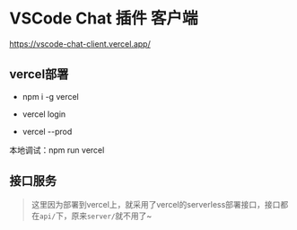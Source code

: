 # VSCode Chat 插件 客户端


https://vscode-chat-client.vercel.app/

## vercel部署

- npm i -g vercel

- vercel login

- vercel --prod


本地调试：npm run vercel



## 接口服务

> 这里因为部署到vercel上，就采用了vercel的serverless部署接口，接口都在`api/`下，原来`server/`就不用了~






